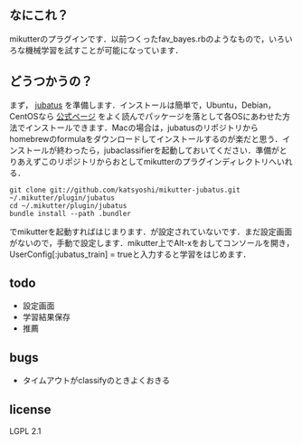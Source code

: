 なにこれ？
-------
mikutterのプラグインです．以前つくったfav_bayes.rbのようなもので，いろいろな機械学習を試すことが可能になっています．

どうつかうの？
-------
まず， [jubatus](http://jubat.us/) を準備します．インストールは簡単で，Ubuntu，Debian，CentOSなら [公式ページ](http://jubat.us/ja/quickstart.html) をよく読んでパッケージを落として各OSにあわせた方法でインストールできます．Macの場合は，jubatusのリポジトリからhomebrewのformulaをダウンロードしてインストールするのが楽だと思う．インストールが終わったら，jubaclassifierを起動しておいてください．準備がとりあえずこのリポジトリからおとしてmikutterのプラグインディレクトリへいれる．

    git clone git://github.com/katsyoshi/mikutter-jubatus.git ~/.mikutter/plugin/jubatus
    cd ~/.mikutter/plugin/jubatus
    bundle install --path .bundler

でmikutterを起動すればはじまります．が設定されていないです．まだ設定画面がないので，手動で設定します．mikutter上でAlt-xをおしてコンソールを開き，UserConfig[:jubatus_train] = trueと入力すると学習をはじめます．

todo
-------
* 設定画面
* 学習結果保存
* 推薦

bugs
-------
* タイムアウトがclassifyのときよくおきる


license
-------
LGPL 2.1

